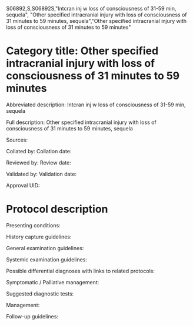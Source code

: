S06892,S,S06892S,"Intcran inj w loss of consciousness of 31-59 min, sequela", "Other specified intracranial injury with loss of consciousness of 31 minutes to 59 minutes, sequela","Other specified intracranial injury with loss of consciousness of 31 minutes to 59 minutes"
# Category title: Other specified intracranial injury with loss of consciousness of 31 minutes to 59 minutes

Abbreviated description: Intcran inj w loss of consciousness of 31-59 min, sequela

Full description: Other specified intracranial injury with loss of consciousness of 31 minutes to 59 minutes, sequela

Sources:

Collated by:
Collation date:

Reviewed by:
Review date:

Validated by:
Validation date:

Approval UID:

# Protocol description

Presenting conditions:

History capture guidelines:

General examination guidelines:

Systemic examination guidelines:

Possible differential diagnoses with links to related protocols:

Symptomatic / Palliative management:

Suggested diagnostic tests:

Management:

Follow-up guidelines:
